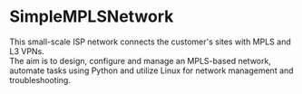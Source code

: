 # SimpleMPLSNetwork
This small-scale ISP network connects the customer's sites with MPLS and L3 VPNs.<br/>
The aim is to design, configure and manage an MPLS-based network, automate tasks using Python and utilize Linux for network management and troubleshooting.
